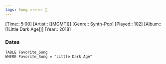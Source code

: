```yaml
---
tags: Song ⭐⭐⭐⭐⭐ 💛
---
```

[Time:: 5:00]
[Artist:: [[MGMT]]]
[Genre:: Synth-Pop]
[Played:: 102]
[Album:: [[Little Dark Age]]]
[Year:: 2018]
### Dates
````dataview
TABLE Favorite_Song
WHERE Favorite_Song = "Little Dark Age"
````